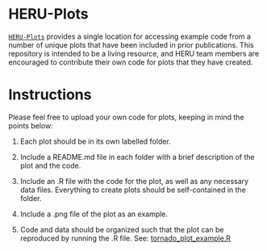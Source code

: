 # HERU-Plots

[`HERU-Plots`](https://github.com/HERU-modeling/HERU-Plots) provides a single location for accessing example code from a number of unique plots that have been included in prior publications. This repository is intended to be a living resource, and HERU team members are encouraged to contribute their own code for plots that they have created.

# Instructions

Please feel free to upload your own code for plots, keeping in mind the points below:

1.  Each plot should be in its own labelled folder.

2.  Include a README.md file in each folder with a brief description of the plot and the code.

3.  Include an .R file with the code for the plot, as well as any necessary data files. Everything to create plots should be self-contained in the folder.

4.  Include a .png file of the plot as an example.

5.  Code and data should be organized such that the plot can be reproduced by running the .R file. See: [tornado_plot_example.R](https://github.com/HERU-modeling/HERU-Plots/tree/main/Tornado%20Plot/tornado_plot_example.R)